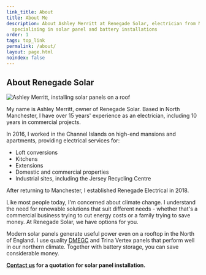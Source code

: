 ```yaml
---
link_title: About
title: About Me
description: About Ashley Merritt at Renegade Solar, electrician from Manchester
  specialising in solar panel and battery installations
order: 1
tags: top_link
permalink: /about/
layout: page.html
noindex: false
---
```


## About Renegade Solar

![Ashley Merritt, installing solar panels on a roof](/assets/photos/ashley-hat.jpg)

My name is Ashley Merritt, owner of Renegade Solar. Based in North Manchester, I have over 15 years' experience as an electrician, including 10 years in commercial projects.

In 2016, I worked in the Channel Islands on high-end mansions and apartments, providing electrical services for:

- Loft conversions
- Kitchens
- Extensions
- Domestic and commercial properties
- Industrial sites, including the Jersey Recycling Centre

After returning to Manchester, I established Renegade Electrical in 2018.

Like most people today, I'm concerned about climate change. I understand the need for renewable solutions that suit different needs - whether that's a commercial business trying to cut energy costs or a family trying to save money. At Renegade Solar, we have options for you.

Modern solar panels generate useful power even on a rooftop in the North of England. I use quality [DMEGC](/dmegc-solar-panel-installer-manchester/) and Trina Vertex panels that perform well in our northern climate. Together with battery storage, you can save considerable money.

**[Contact us](/contact/) for a quotation for solar panel installation.**
